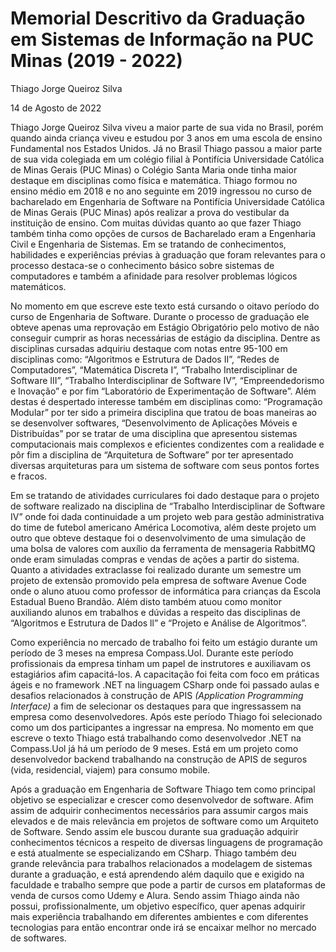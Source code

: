 # Memorial Descritivo da Graduação em Sistemas de Informação na PUC Minas (2019 - 2022)

Thiago Jorge Queiroz Silva

14 de Agosto de 2022

Thiago Jorge Queiroz Silva viveu a maior parte de sua vida no Brasil, porém quando ainda criança viveu e estudou por 3 anos em uma escola de ensino Fundamental nos Estados Unidos.
Já no Brasil Thiago passou a maior parte de sua vida colegiada em um colégio filial à Pontifícia Universidade Católica de Minas Gerais (PUC Minas) o Colégio Santa Maria
onde tinha maior destaque em disciplinas como física e matemática. Thiago formou no ensino médio em 2018 e no ano seguinte em 2019 ingressou no curso de bacharelado em
Engenharia de Software na Pontifícia Universidade Católica de Minas Gerais (PUC Minas) após realizar a prova do vestibular da instituição de ensino. Com muitas dúvidas
quanto ao que fazer Thiago também tinha como opções de cursos de Bacharelado eram a Engenharia Civil e Engenharia de Sistemas.  Em se tratando de conhecimentos,
habilidades e experiências prévias à graduação que foram relevantes para o processo destaca-se o conhecimento básico sobre sistemas de computadores e também a afinidade
para resolver problemas lógicos matemáticos. 

No momento em que escreve este texto está cursando o oitavo período do curso de Engenharia de Software. Durante o processo de graduação ele obteve apenas uma reprovação
em Estágio Obrigatório pelo motivo de não conseguir cumprir as horas necessárias de estágio da disciplina. Dentre as disciplinas cursadas adquiriu destaque com notas
entre 95-100 em disciplinas como: “Algoritmos e Estrutura de Dados II”, “Redes de Computadores”, “Matemática Discreta I”, “Trabalho Interdisciplinar de Software III”,
“Trabalho Interdisciplinar de Software IV”, “Empreendedorismo e Inovação” e por fim “Laboratório de Experimentação de Software”. Além destas é despertado interesse
também em disciplinas como: “Programação Modular” por ter sido a primeira disciplina que tratou de boas maneiras ao se desenvolver softwares, “Desenvolvimento de
Aplicações Móveis e Distribuídas” por se tratar de uma disciplina que apresentou sistemas computacionais mais complexos e eficientes condizentes com a realidade e pôr
fim a disciplina de  “Arquitetura de Software” por ter apresentado diversas arquiteturas para um sistema de software com seus pontos fortes e fracos. 

Em se tratando de atividades curriculares foi dado destaque para o projeto de software realizado na disciplina de “Trabalho Interdisciplinar de Software IV” onde foi
dada continuidade a um projeto web para gestão administrativa do time de futebol americano América Locomotiva, além deste projeto um outro que obteve destaque foi o
desenvolvimento de uma simulação de uma bolsa de valores com auxílio da ferramenta de mensageria RabbitMQ onde eram simuladas compras e vendas de ações a partir do
sistema. Quanto a atividades extraclasse foi realizado durante um semestre um projeto de extensão promovido pela empresa de software Avenue Code onde o aluno atuou
como professor de informática para crianças da Escola Estadual Bueno Brandão. Além disto também atuou como monitor auxiliando alunos em trabalhos e dúvidas a respeito
das disciplinas de “Algoritmos e Estrutura de Dados ll” e “Projeto e Análise de Algoritmos”. 

Como experiência no mercado de trabalho foi feito um estágio durante um período de 3 meses na empresa Compass.Uol. Durante este período profissionais da empresa tinham
um papel de instrutores e auxiliavam os estagiários afim capacitá-los. A capacitação foi feita com foco em práticas ágeis e no framework .NET na linguagem CSharp onde
foi passado aulas e desafios relacionados à construção de APIS <em>(Application Programming Interface)</em> a fim de selecionar os destaques para que ingressassem na empresa como
desenvolvedores. Após este período Thiago foi selecionado como um dos participantes a ingressar na empresa. No momento em que escreve o texto Thiago está trabalhando
como desenvolvedor .NET na Compass.Uol já há um período de 9 meses. Está em um projeto como desenvolvedor backend trabalhando na construção de APIS de seguros
(vida, residencial, viajem) para consumo mobile. 

Após a graduação em Engenharia de Software Thiago tem como principal objetivo se especializar e crescer como desenvolvedor de software. Afim assim de adquirir
conhecimentos necessários para assumir cargos mais elevados e de mais relevância em projetos de software como um Arquiteto de Software. Sendo assim ele buscou durante
sua graduação adquirir conhecimentos técnicos a respeito de diversas linguagens de programação e está atualmente se especializando em CSharp. Thiago também deu
grande relevância para trabalhos relacionados a modelagem de sistemas durante a graduação, e está aprendendo além daquilo que e exigido na faculdade e trabalho sempre que pode a partir de cursos em plataformas
de venda de cursos como Udemy e Alura. Sendo assim Thiago ainda não possui, profissionalmente, um objetivo específico, quer apenas adquirir mais experiência trabalhando
em diferentes ambientes e com diferentes tecnologias para então encontrar onde irá se encaixar melhor no mercado de softwares.  

